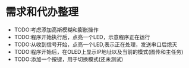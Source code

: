 # 需求和代办整理

- TODO:考虑添加高斯模糊和膨胀操作
- TODO:程序开始执行后，点亮一个LED，示意程序正在运行
- TODO:从收到信号开始，点亮一个LED,表示正在处理，发送串口后熄灭
- TODO:程序开始后，在OLED上显示IP地址以及当前的模式(图传和主任务)
- TODO:添加一个按键，用于切换模式(还未测试)
